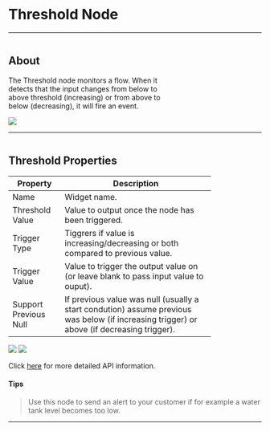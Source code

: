 
<!-- Threshold Widget Help Markdown -->
<link rel="stylesheet" type="text/css" media="all" href="/help/markdown_styles.css"/>
<br>

# Threshold Node

___
<div class="column-container">
<div class="column row-container" style="width:65%">


## About
The Threshold node monitors a flow. When it detects that the input changes from below to above threshold (increasing) or from above to below (decreasing), it will fire an event.

</div>

<div class="column row-container">
<img src="/images/help/threshold/threshold.png">
</div>
</div>

---



<div class="column-container">
<div class="column row-container" style="width:80%;">

## Threshold Properties
| Property | Description |
| -------- | ----------- |
| Name |  Widget name. |
| Threshold Value | Value to output once  the node has been triggered. |
| Trigger Type | Tiggrers if value is increasing/decreasing or both compared to previous value. |
| Trigger Value | Value to trigger the output value on (or leave blank  to pass input value to ouput). |
| Support Previous Null | If previous value was null (usually a start condution) assume previous was below (if increasing trigger) or above (if decreasing trigger). |


</div>
<div class="column row-container">
<img src="/images/help/threshold/threshold_specific.png">
<img src="/images/help/threshold/threshold_types.png">
</div>
</div>


Click [here](http:www.google.com "API Info") for more detailed API information.

#### Tips
> Use this node to send an alert to your customer if for example a water tank level becomes too low.

---